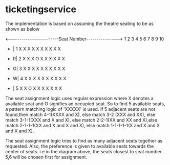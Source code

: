 # ticketingservice

The implementation is based on assuming the theatre seating to be as shown as below

<-----------------------Seat Number--------------->
   	  1   2   3   4   5   6   7   8   9   10
* |    1  X   X   X   X   X   X   X   X   X   X 
 
* R|   2  X   X   X   O   X   X   X   X   X   X 

* O|   3  X   X   X   X   X   X   X   X   X   X 

* W|   4  X   X   X   X   X   X   X   X   X   X 

*  |   5  X   X   O   X   X   X   X   X   X   X 

The seat assignment logic uses regular expression where X denotes a available seat
and O signifies an occupied seat.
So to find 5 available seats, a pattern matching logic of 'XXXXX' is used.
If 5 adjacent seats are not found,then match 4-1(XXXX and X), 
else match 3-2 (XXX and XX), else match 3-1-1(XXX and X and X),
else match 2-2-1(XX and XX and X),else match 2-1-1-1(XX and X and X and X), 
else match 1-1-1-1-1(X and X and X and X and X).


The seat assignment logic tries to find as many adjacent seats together as requested.
Also, the preference is given to available seats towards the center of seats.
i.e in the diagram above, the seats closest to seat number 5,6 will be chosen first for assignment.

